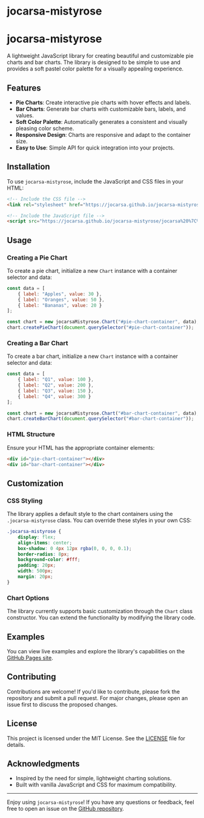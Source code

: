 # jocarsa-mistyrose

# jocarsa-mistyrose

A lightweight JavaScript library for creating beautiful and customizable pie charts and bar charts. The library is designed to be simple to use and provides a soft pastel color palette for a visually appealing experience.

## Features

- **Pie Charts**: Create interactive pie charts with hover effects and labels.
- **Bar Charts**: Generate bar charts with customizable bars, labels, and values.
- **Soft Color Palette**: Automatically generates a consistent and visually pleasing color scheme.
- **Responsive Design**: Charts are responsive and adapt to the container size.
- **Easy to Use**: Simple API for quick integration into your projects.

## Installation

To use `jocarsa-mistyrose`, include the JavaScript and CSS files in your HTML:

```html
<!-- Include the CSS file -->
<link rel="stylesheet" href="https://jocarsa.github.io/jocarsa-mistyrose/jocarsa%20%7C%20mistyrose.css">

<!-- Include the JavaScript file -->
<script src="https://jocarsa.github.io/jocarsa-mistyrose/jocarsa%20%7C%20mistyrose.js"></script>
```

## Usage

### Creating a Pie Chart

To create a pie chart, initialize a new `Chart` instance with a container selector and data:

```javascript
const data = [
    { label: "Apples", value: 30 },
    { label: "Oranges", value: 50 },
    { label: "Bananas", value: 20 }
];

const chart = new jocarsaMistyrose.Chart("#pie-chart-container", data);
chart.createPieChart(document.querySelector("#pie-chart-container"));
```

### Creating a Bar Chart

To create a bar chart, initialize a new `Chart` instance with a container selector and data:

```javascript
const data = [
    { label: "Q1", value: 100 },
    { label: "Q2", value: 200 },
    { label: "Q3", value: 150 },
    { label: "Q4", value: 300 }
];

const chart = new jocarsaMistyrose.Chart("#bar-chart-container", data);
chart.createBarChart(document.querySelector("#bar-chart-container"));
```

### HTML Structure

Ensure your HTML has the appropriate container elements:

```html
<div id="pie-chart-container"></div>
<div id="bar-chart-container"></div>
```

## Customization

### CSS Styling

The library applies a default style to the chart containers using the `.jocarsa-mistyrose` class. You can override these styles in your own CSS:

```css
.jocarsa-mistyrose {
    display: flex;
    align-items: center;
    box-shadow: 0 4px 12px rgba(0, 0, 0, 0.1);
    border-radius: 8px;
    background-color: #fff;
    padding: 20px;
    width: 500px;
    margin: 20px;
}
```

### Chart Options

The library currently supports basic customization through the `Chart` class constructor. You can extend the functionality by modifying the library code.

## Examples

You can view live examples and explore the library's capabilities on the [GitHub Pages site](https://jocarsa.github.io/jocarsa-mistyrose/).

## Contributing

Contributions are welcome! If you'd like to contribute, please fork the repository and submit a pull request. For major changes, please open an issue first to discuss the proposed changes.

## License

This project is licensed under the MIT License. See the [LICENSE](LICENSE) file for details.

## Acknowledgments

- Inspired by the need for simple, lightweight charting solutions.
- Built with vanilla JavaScript and CSS for maximum compatibility.

---

Enjoy using `jocarsa-mistyrose`! If you have any questions or feedback, feel free to open an issue on the [GitHub repository](https://github.com/jocarsa/jocarsa-mistyrose).
